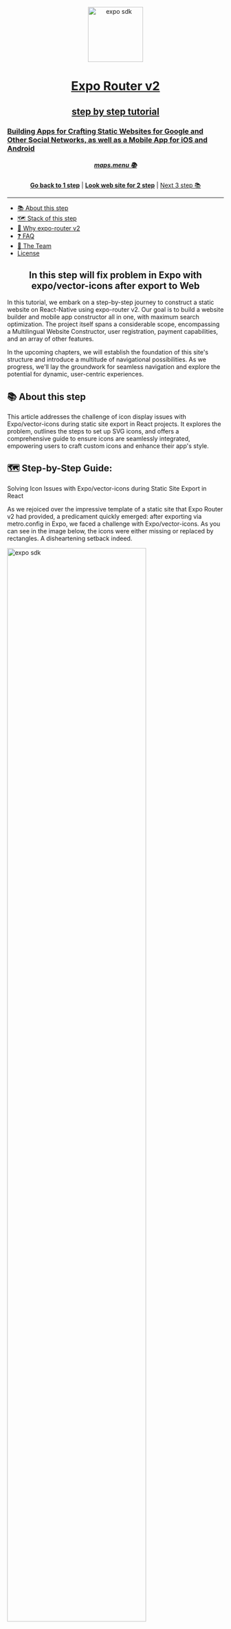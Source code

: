 <!-- Banner Image -->
<p align="center">
  <a href="https://expo.dev/">
    <img alt="expo sdk" height="128" src="./assets/images/banner.png">
    <h1 align="center">Expo Router v2 </h1>
    <h2 align="center">step by step tutorial </h2>
    <h3>Building Apps for Crafting Static Websites for Google and Other Social Networks, as well as a Mobile App for iOS and Android  </h3>
  </a>
<h5 align="center"> <a aria-label="expo documentation" href="https://maps.menu">maps.menu 📚</a></h5>
</p>

<p align="center">
  <a aria-label="try expo with snack" href="https://github.com/bolshiyanov/expo-router-v2-step1"><b>Go back to 1 step</b></a>
 | <a aria-label="try expo with snack" href="https://expo-router-v2-static-web-app-step-2.netlify.app/"><b>Look web site for 2 step</b></a>
 |
  <a aria-label="expo documentation" href="https://github.com/bolshiyanov/expo-router-v2-step3">Next 3 step 📚</a>
</p>

---

- [📚 About this step](#-documentation)
- [🗺 Stack of this step](#-Stack-of-this-step)
- [🏅 Why expo-router v2](#-Why-expo-router)
- [❓ FAQ](#-faq)
- [💙 The Team](#-the-team)
- [License](#license)

<h2 align="center">In this step will fix problem in Expo with expo/vector-icons  after export to Web </h2>

In this tutorial, we embark on a step-by-step journey to construct a static website on React-Native using expo-router v2. Our goal is to build a website builder and mobile app constructor all in one, with maximum search optimization. The project itself spans a considerable scope, encompassing a Multilingual Website Constructor, user registration, payment capabilities, and an array of other features.

In the upcoming chapters, we will establish the foundation of this site's structure and introduce a multitude of navigational possibilities. As we progress, we'll lay the groundwork for seamless navigation and explore the potential for dynamic, user-centric experiences.

## 📚 About this step

This article addresses the challenge of icon display issues with Expo/vector-icons during static site export in React projects. It explores the problem, outlines the steps to set up SVG icons, and offers a comprehensive guide to ensure icons are seamlessly integrated, empowering users to craft custom icons and enhance their app's style.

## 🗺  Step-by-Step Guide:<br/>

Solving Icon Issues with Expo/vector-icons during Static Site Export in React<br/>

As we rejoiced over the impressive template of a static site that Expo Router v2 had provided, a predicament quickly emerged: after exporting via metro.config in Expo, we faced a challenge with Expo/vector-icons. As you can see in the image below, the icons were either missing or replaced by rectangles. A disheartening setback indeed.<br/>

<img align="center" alt="expo sdk" height="80%" src="./assets/images/git/Scr2.1.png">

In my pursuit of a solution, I scoured the internet and stumbled upon pages like this: [https://github.com/expo/expo/issues/21568](https://github.com/expo/expo/issues/21568).<br/><br/>

I spent considerable time experimenting with importing icons using React Native and React, but to no avail. After attempts at building, if successful at all, the outcome remained unchanged: the icons were not displaying in my Expo application.<br/>

But is this a setback? Quite the opposite – it's an opportunity.<br/>

As a reminder, we're creating a website and mobile app builder that empowers anyone to craft their own site for Google or other social platforms, free of charge.<br/> 

This implies that our users would undoubtedly be disappointed if the potential of our builder was limited by the scope of expo/vector-icons.<br/>

In other words, I decided not to confine myself to Expo/vector-icon icons. Instead, I aimed to create a foundation that would enable users to generate icons from any SVG file in the future. Large or small icons, colored or monochrome – any icons for Expo.<br/>

<img align="center" alt="expo sdk" height="80%" src="./assets/images/git/Scr4.png">

Let's get to the heart of the matter.<br/>

To address this, we will set up our project to work with SVG images:<br/>

1. Store icons in the assets folder.<br/>
2. Install the necessary dependencies:<br/> - `npm i react-native-svg.`<br/>
3. Install the second dependency:<br/> - `npm i react-native-svg-transformer` <br/>and configure them as outlined in this guide: <br/>[https://github.com/kristerkari/react-native-svg-transformer#readme](https://github.com/kristerkari/react-native-svg-transformer#readme).<br/>

4. Create a file metro.config.js in the root directory with the following content:
<br/<br/>
- `// Learn more https://docs.expo.io/guides/customizing-metro`<br/>
`     const { getDefaultConfig } = require("expo/metro-config");`<br/>
`     module.exports = (() =>`{<br/>
`     const config = getDefaultConfig(__dirname,`{<br/>
    `     isCSSEnabled: true,`<br/>
` });`<br/>
`const { transformer, resolver } = config;`<br/>
`config.transformer =`{<br/>
    `   ...transformer,`<br/>
    `   babelTransformerPath: require.resolve("react-native-svg-transformer"),`<br/>
`}`
`config.resolver =`{<br/>
    `   ...resolver,`<br/>
    `   assetExts: resolver.assetExts.filter((ext) => ext !== "svg"),`<br/>
    `   sourceExts: [...resolver.sourceExts, "svg"],`<br/>
`};`<br/>
`return config;`<br/>
`})();`<br/>
<br/>

5. Create a declarations.d.ts file in the root directory with the following content:<br/>


- `declare module "*.svg" `{<br/>
  `import React from "react";`<br/>
  `import { SvgProps } from "react-native-svg";`<br/>
  `const content: React.FC<SvgProps>;`<br/>
  `export default content;`
<br/>
<br/>

6. Open [https://fontawesome.com/](https://fontawesome.com/) and download the required icons to the "icons" folder that we created for this purpose.<br/>

<img align="center" alt="expo sdk" height="80%" src="./assets/images/git/Scr5.png">

7. Use - [`npm start`] to launch our project.<br/>

8. Update imports accordingly.<br/>

<img align="center" alt="expo sdk" height="80%" src="./assets/images/git/Scr6.png">

9. Revise icon usage. Unlike with expo/vector-icons, with SVG we use "fill" instead of "color." Also, specify dimensions using width and height.<br/>

<img align="center" alt="expo sdk" height="80%" src="./assets/images/git/Scr7.png">

10. Finally, execute - [`npx expo export -p web`] and examine the outcome.<br/>

We now have icons for Expo that are not limited by style or quantity as in expo/vector-icons. Users can not only select icons from the existing pool but also incorporate custom-made icons that align with the app's style.<br/>

<img align="center" alt="expo sdk" height="80%" src="./assets/images/git/Scr8.png">

Additionally, I recommend opening the link on your phone and toggling between light and dark themes. Observe how this new template from Expo Router v2 adapts to the device's color scheme.<br/>

Kudos to the developers of this tabs template – our start has been truly impressive.<br/>

Have you encountered any icon issues with Expo? I'll give you a hint: the back arrow is missing in the modal window.<br/>

Download this repository to your computer. Run - [`npm init`] followed by - [`npm start`] and try adding your own arrow to the modal window panel.<br/>

In the next segment, we'll delve into exploring other navigators. We'll create an app using the Drawer navigator, face an unsolvable navigation challenge, and most likely revert back to the original version of the app.

## 🗺 Stack of this step


- [`expo-router-v2`](expo-router-v2) Supported static web generation, css , seo.
- [`expo-router`]( expo-router) There is no specific package called "expo-router." Expo uses React Navigation for routing
- [`expo`](expo) Expo is a platform simplifying React Native development through tools, libraries, and workflow enhancements.
- [`react-dom`](react-dom)React package enabling rendering of components in the web browser's DOM (Document Object Model).
- [`react native`](react-native) JavaScript framework for building cross-platform mobile applications.
- [`react`](react) JavaScript library for building user interfaces, maintained by Facebook and a community.
- [`typescript`](typescript) TypeScript is a superset of JavaScript adding static typing for enhanced code quality and tooling.
- [`gitHub`](gitHub) GitHub is a web-based platform for version control and collaboration using Git.
- [`netlify`](netlify) Netlify is a web hosting platform for deploying and managing modern web projects.

## 🏅 Why expo-router v2

 landscape of modern business, the effectiveness of customer acquisition and retention takes on profound importance. The intersection where the cost of drawing in initial customers converges with the metrics of retention and Lifetime Value establishes a pivotal nexus for real-world enterprises. It's within this context that businesses frequently navigate towards the realm of search engine optimization, leveraging its potential to tap into organic traffic from behemoths like Google.<br/>

Undoubtedly, a website serves as an inviting initial point of contact between the business and potential clientele. However, its true value shines when users willingly return, reinforcing the need for a captivating and compelling platform. This brings us to the second interaction with customers, where the objective shifts to providing a seamless, native application experience tailored for iPhones and Android devices. Hence, discerning businesses harmonize their approach by upholding a static website for search engine visibility and a dynamic mobile application for app marketplaces.<br/>

Until recently, achieving such intricate synergy was primarily the domain of expansive teams like Twitter. This involved intricate orchestration of web and native components by scores of developers. Yet, the landscape has metamorphosed with the emergence of Expo Router Version 2. This paradigm shift has overhauled the development process, empowering developers to craft code within a unified ecosystem and effortlessly export the final product as both a static website and a feature-rich app available on the Play Store.<br/>

Moreover, the realm of possibilities has expanded to encompass wearable gadgets, such as the Apple Watch, thanks to Expo Router's extended support. In mere minutes, updates can be seamlessly integrated, thereby revolutionizing the agility with which businesses can refine their offerings. This ushers in an unmatched opportunity to harness the complete potential of the internet, propelling businesses towards the attainment of their goals.<br/>

The democratization of this robust framework marks a monumental stride forward. The once imposing barriers that impeded smaller entities from realizing their digital ambitions have now dissolved. Expo Router introduces an era of accessibility, bestowing entrepreneurs and businesses alike with the means to bridge the gap between their vision and its actualization. As businesses embark on this journey, they gain the capability to enthrall audiences, nurture loyalty, and elevate their digital footprint – all while streamlining the development process in ways that were once the exclusive domain of a select few.<br/>

In a world where triumph pivots on the symbiotic interplay between innovation and execution, Expo Router stands as a testament to technology's power to democratize opportunities. It embodies the shift that has unfolded in the landscape of app and web development – transitioning from the intricate and unwieldy to the intuitive and efficient. As businesses embrace this evolution, they set out on a transformative trajectory, shedding the constraints of the past and venturing into a future where every aspiration for digital resonance and engagement can be woven into reality.<br/>

## 💙 Author

Roman Bolshiyanov < status : open for cooperation, look job >

## License

The Expo source code is made available under the [MIT license](LICENSE). Some of the dependencies are licensed differently, with the BSD license, for example.


<img alt="Star the Expo repo on GitHub to support the project" src="https://user-images.githubusercontent.com/9664363/185428788-d762fd5d-97b3-4f59-8db7-f72405be9677.gif" width="50%">
